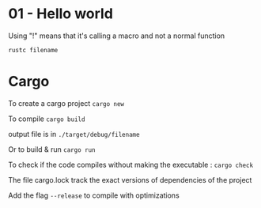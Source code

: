 # 01 - Hello world

Using "!" means that it's calling a macro and not a normal function

`rustc filename`

# Cargo

To create a cargo project `cargo new`

To compile `cargo build`

output file is in `./target/debug/filename`

Or to build & run `cargo run`

To check if the code compiles without making the executable : `cargo check`

The file cargo.lock track the exact versions of dependencies of the project

Add the flag `--release` to compile with optimizations
